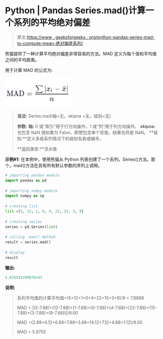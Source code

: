 # Python | Pandas Series.mad()计算一个系列的平均绝对偏差

> 原文:[https://www . geeksforgeeks . org/python-pandas-series-mad-to-compute-mean-绝对偏差系列/](https://www.geeksforgeeks.org/python-pandas-series-mad-to-calculate-mean-absolute-deviation-of-a-series/)

熊猫提供了一种计算平均绝对偏差非常容易的方法。MAD 定义为每个值和平均值之间的平均距离。

用于计算 MAD 的公式为:

![](img/63d899e83684575b6b38d7856898e79e.png)

> **语法:** Series.mad(轴=无，skipna =无，级别=无)
> 
> **参数:**
> **轴:** 0 或“索引”用于行方向操作，1 或“列”用于列方向操作。
> **skipna:** 也包含 NaN 值如果为 False，即使包含单个空值，结果也将是 NaN。
> **级别:**定义多级系列情况下的级别名称或编号。
> 
> **返回类型:**浮点值

**示例#1:**
在本例中，使用熊猫从 Python 列表创建了一个系列。Series()方法。那个。mad()方法在具有所有默认参数的序列上调用。

```py
# importing pandas module 
import pandas as pd 

# importing numpy module 
import numpy as np 

# creating list
list =[5, 12, 1, 0, 4, 22, 15, 3, 9]

# creating series
series = pd.Series(list)

# calling .mad() method
result = series.mad()

# display
result
```

**输出:**

```py
5.876543209876543
```

**说明:**

> 系列平均值的计算平均值=(5+12+1+0+4+22+15+3+9)/9 = 7.8888
> 
> MAD = |(5-7.88)+(12-7.88)+(1-7.88)+(0-7.88)+(4-7.88)+(22-7.88)+(15-7.88)+(3-7.88)+(9-7.88))|/9.00
> 
> MAD =(2.88+4.12+6.88+7.88+3.88+14.12+7.12+4.88+1.12)/9.00
> 
> MAD = 5.8755